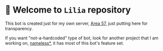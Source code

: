 # 🎉 Welcome to `Lilia` repository

This bot is created just for my own server, [Area 57](https://discord.gg/zGhb3mD), just putting here for transparency.


If you want "not-a-hardcoded" type of bot, look for another project that I am working on, [nameless*](https://github.com/nameless-on-discord/nameless), it has most of this bot's feature set.



